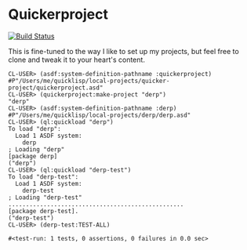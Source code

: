 Quickerproject
==============

[![Build Status](https://travis-ci.org/DalekBaldwin/quickerproject.svg?branch=master)](https://travis-ci.org/DalekBaldwin/quickerproject)

This is fine-tuned to the way I like to set up my projects, but feel free to clone and tweak it to your heart's content.

```
CL-USER> (asdf:system-definition-pathname :quickerproject)
#P"/Users/me/quicklisp/local-projects/quicker-project/quickerproject.asd"
CL-USER> (quickerproject:make-project "derp")
"derp"
CL-USER> (asdf:system-definition-pathname :derp)
#P"/Users/me/quicklisp/local-projects/derp/derp.asd"
CL-USER> (ql:quickload "derp")
To load "derp":
  Load 1 ASDF system:
    derp
; Loading "derp"
[package derp]
("derp")
CL-USER> (ql:quickload "derp-test")
To load "derp-test":
  Load 1 ASDF system:
    derp-test
; Loading "derp-test"
..................................................
[package derp-test].
("derp-test")
CL-USER> (derp-test:TEST-ALL)

#<test-run: 1 tests, 0 assertions, 0 failures in 0.0 sec>
```